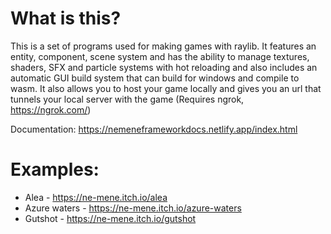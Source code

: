 # What is this?
This is a set of programs used for making games with raylib.
It features an entity, component, scene system and has the ability to manage textures, shaders, SFX and particle systems with hot reloading and also includes an automatic GUI build system that can build for windows and compile to wasm.
It also allows you to host your game locally and gives you an url that tunnels your local server with the game (Requires ngrok, https://ngrok.com/)

Documentation: https://nemeneframeworkdocs.netlify.app/index.html

# Examples:
* Alea         - https://ne-mene.itch.io/alea
* Azure waters - https://ne-mene.itch.io/azure-waters
* Gutshot      - https://ne-mene.itch.io/gutshot
